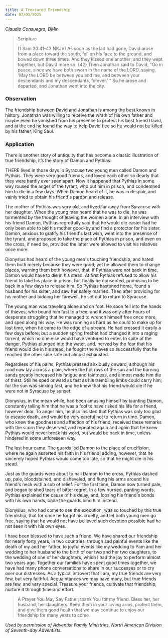 ```yaml
---
title: A Treasured Friendship
date: 07/03/2025
---
```


_Claudio Consuegra, DMin_

> <p>Scripture</p>
> (1 Sam 20:41-42 NKJV) As soon as the lad had gone, David arose from a place toward the south, fell on his face to the ground, and bowed down three times. And they kissed one another; and they wept together, but David more so. {42} Then Jonathan said to David, "Go in peace, since we have both sworn in the name of the LORD, saying, 'May the LORD be between you and me, and between your descendants and my descendants, forever.' " So he arose and departed, and Jonathan went into the city.

### Observation

The friendship between David and Jonathan is among the best known in history. Jonathan was willing to receive the wrath of his own father and maybe even be vanished from his presence to protect his best friend David, and at the end he found the way to help David flee so he would not be killed by his father, King Saul.

### Application

There is another story of antiquity that has become a classic illustration of true friendship, it’s the story of Damon and Pythias:

THERE lived in those days in Syracuse two young men called Damon and Pythias. They were very good friends, and loved each other so dearly that they were hardly ever seen apart. Now it happened that Pythias in some way roused the anger of the tyrant, who put him in prison, and condemned him to die in a few days. When Damon heard of it, he was in despair, and vainly tried to obtain his friend's pardon and release.

The mother of Pythias was very old, and lived far away from Syracuse with her daughter. When the young man heard that he was to die, he was tormented by the thought of leaving the women alone. In an interview with his friend Damon, Pythias regretfully said that he would die easier had he only been able to bid his mother good-by and find a protector for his sister. Damon, anxious to gratify his friend's last wish, went into the presence of the tyrant, and proposed to take the place of Pythias in prison, and even on the cross, if need be, provided the latter were allowed to visit his relatives once more.

Dionysius had heard of the young men's touching friendship, and hated them both merely because they were good; yet he allowed them to change places, warning them both however, that, if Pythias were not back in time, Damon would have to die in his stead. At first Pythias refused to allow his friend to take his place in prison, but finally he consented, promising to be back in a few days to release him. So Pythias hastened home, found a husband for his sister, and saw her safely married. Then after providing for his mother and bidding her farewell, he set out to return to Syracuse.

The young man was traveling alone and on foot. He soon fell into the hands of thieves, who bound him fast to a tree; and it was only after hours of desperate struggling that he managed to wrench himself free once more, and sped along his way. He was running as hard as he could to make up for lost time, when he came to the edge of a stream. He had crossed it easily a few days before; but a sudden spring freshet had changed it into a raging torrent, which no one else would have ventured to enter. In spite of the danger, Pythias plunged into the water, and, nerved by the fear that his friend would die in his stead, he fought the waves so successfully that he reached the other side safe but almost exhausted.

Regardless of his pains, Pythias pressed anxiously onward, although his road now lay across a plain, where the hot rays of the sun and the burning sands greatly increased his fatigue and faintness, and almost made him die of thirst. Still he sped onward as fast as his trembling limbs could carry him; for the sun was sinking fast, and he knew that his friend would die if he were not in Syracuse by sunset.

Dionysius, in the mean while, had been amusing himself by taunting Damon, constantly telling him that he was a fool to have risked his life for a friend, however dear. To anger him, he also insisted that Pythias was only too glad to escape death, and would be very careful not to return in time. Damon, who knew the goodness and affection of his friend, received these remarks with the scorn they deserved, and repeated again and again that he knew Pythias would never break his word, but would be back in time, unless hindered in some unforeseen way.

The last hour came. The guards led Damon to the place of crucifixion, where he again asserted his faith in his friend, adding, however, that he sincerely hoped Pythias would come too late, so that he might die in his stead.

Just as the guards were about to nail Damon to the cross, Pythias dashed up, pale, bloodstained, and disheveled, and flung his arms around his friend's neck with a sob of relief. For the first time, Damon now turned pale, and began to shed tears of bitter regret. In a few hurried, panting words, Pythias explained the cause of his delay, and, loosing his friend's bonds with his own hands, bade the guards bind him instead.

Dionysius, who had come to see the execution, was so touched by this true friendship, that for once he forgot his cruelty, and let both young men go free, saying that he would not have believed such devotion possible had he not seen it with his own eyes.

I have been blessed to have such a friend. We have shared our friendship for nearly forty years, in two countries, through sad painful events like the death of my and her father, to joyful events like my wedding to Pam and her wedding to her husband to the birth of our two and her two daughters, to the wedding of one of her daughters, which I had the joy to perform almost two years ago. Together our families have spent good times together, we have had many phone conversations to share in our successes or to cry over our distresses. As a typical introvert that I am, my true friends are very few, but very faithful. Acquaintances we may have many, but true friends are few, and very special. Treasure your friends, cultivate that friendship, nurture it through time and effort.

> <callout>A Prayer You May Say</callout>
> Father, thank You for my friend. Bless her, her husband, her daughters. Keep them in your loving arms, protect them, and give them good health that we may continue to enjoy our friendship for many years to come.

_Used by permission of Adventist Family Ministries, North American Division of Seventh-day Adventists._